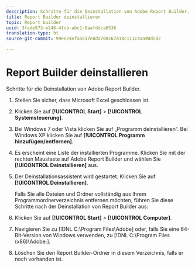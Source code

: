 ```yaml
---
description: Schritte für die Deinstallation von Adobe Report Builder.
title: Report Builder deinstallieren
topic: Report builder
uuid: 3fade973-e246-4fcb-abc1-0aafddca0536
translation-type: ht
source-git-commit: 99ee24efaa517e8da700c67818c111c4aa90dc02

---
```



# Report Builder deinstallieren

Schritte für die Deinstallation von Adobe Report Builder.

1. Stellen Sie sicher, dass Microsoft Excel geschlossen ist.
1. Klicken Sie auf **[!UICONTROL Start]** > **[!UICONTROL Systemsteuerung]**.
1. Bei Windows 7 oder Vista klicken Sie auf „Programm deinstallieren“. Bei Windows XP klicken Sie auf **[!UICONTROL Programm hinzufügen/entfernen]**.
1. Es erscheint eine Liste der installierten Programme. Klicken Sie mit der rechten Maustaste auf Adobe Report Builder und wählen Sie **[!UICONTROL Deinstallieren]** aus.
1. Der Deinstallationsassistent wird gestartet. Klicken Sie auf **[!UICONTROL Deinstallieren]**.

   Falls Sie alle Dateien und Ordner vollständig aus Ihrem Programmordnerverzeichnis entfernen möchten, führen Sie diese Schritte nach der Deinstallation von Report Builder aus:
1. Klicken Sie auf **[!UICONTROL Start]** > **[!UICONTROL Computer]**.
1. Navigieren Sie zu [!DNL C:\Program Files\Adobe\] oder, falls Sie eine 64-Bit-Version von Windows verwenden, zu [!DNL C:\Program Files (x86)\Adobe.].
1. Löschen Sie den Report Builder-Ordner in diesem Verzeichnis, falls er noch vorhanden ist.
